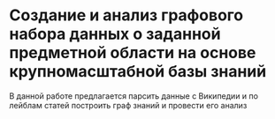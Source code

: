 # Создание и анализ графового набора данных о заданной предметной области на основе крупномасштабной базы знаний

В данной работе предлагается парсить данные с Википедии и по лейблам статей построить граф знаний и провести его анализ

